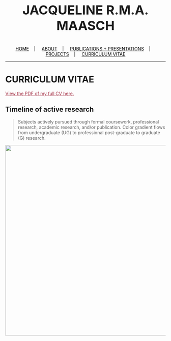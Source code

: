 <div class="name">
  <p align="center" style="font-size:40px">
    <b>JACQUELINE R.M.A. MAASCH</b>
  </p>
</div>

<div class="topnav">
  <p align="center">
  <a href="home.html" style="color: rgb(0,0,0)"><font color="000000">HOME</font></a>&nbsp;&nbsp;&nbsp;&nbsp;|&nbsp;&nbsp;&nbsp;&nbsp;
  <a href="about.html" style="color: rgb(0,0,0)"><font color="000000">ABOUT</font></a>&nbsp;&nbsp;&nbsp;&nbsp;|&nbsp;&nbsp;&nbsp;&nbsp;
  <a href="pubs.html" style="color: rgb(0,0,0)"><font color="000000">PUBLICATIONS + PRESENTATIONS</font></a>&nbsp;&nbsp;&nbsp;&nbsp;|&nbsp;&nbsp;&nbsp;&nbsp;
  <a href="projects.html" style="color: rgb(0,0,0)"><font color="000000">PROJECTS</font></a>&nbsp;&nbsp;&nbsp;&nbsp;|&nbsp;&nbsp;&nbsp;&nbsp;
  <a href="cv.html" style="color: rgb(0,0,0)"><font color="000000">CURRICULUM VITAE</font></a> 
</p>
</div>

---------------------------------------

# CURRICULUM VITAE

 <a href="cv_08_2020.pdf" style="color: rgb(167,55,75)" target="_blank"><font color="A7374B">View the PDF of my full CV here.</font></a>

## Timeline of active research

>Subjects actively pursued through formal coursework, professional research, academic research, and/or publication. Color gradient flows from undergraduate (UG) to professional post-graduate to graduate (G) research.

<p align="center">
<img src="https://user-images.githubusercontent.com/50045763/88601757-540ee200-d03f-11ea-8c8f-015afba55e94.jpg" width="600">
</p>
